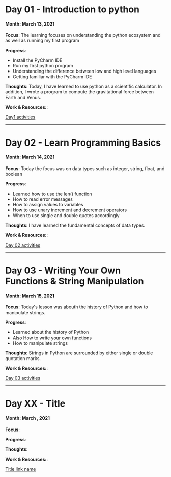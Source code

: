 # Day 01 - Introduction to python

#### Month: March 13, 2021

**Focus**: The learning focuses on understanding the python ecosystem and as well as running my first program

**Progress**:
- Install the PyCharm IDE
- Run my first python program
- Understanding the difference between low and high level languages
- Getting familiar with the PyCharm IDE

**Thoughts**: Today, I have learned to use python as a scientific calculator.
In addition, I wrote a program to compute the gravitational force between Earth and Venus.

**Work & Resources:**:

[Day1 activities](https://github.com/jsanon01/100-days-of-python/blob/main/resources/day1/)

---

# Day 02 - Learn Programming Basics

#### Month: March 14, 2021

**Focus**: Today the focus was on data types such as integer, string, float, and boolean

**Progress**:
- Learned how to use the len() function
- How to read error messages
- How to assign values to variables
- How to use unary increment and decrement operators
- When to use single and double quotes accordingly

**Thoughts**:  I have learned the fundamental concepts of data types. 



**Work & Resources:**:

[Day 02 activities](https://github.com/jsanon01/100-days-of-python/blob/main/resources/day2)

---

# Day 03 - Writing Your Own Functions & String Manipulation

#### Month: March 15, 2021

**Focus**: Today's lesson was abouth the history of Python and how to manipulate strings.

**Progress**:
- Learned about the history of Python
- Also How to write your own functions
- How to manipulate strings



**Thoughts**: Strings in Python are surrounded by either single or double quotation marks.



**Work & Resources:**:

[Day 03 activities](https://github.com/jsanon01/100-days-of-python/blob/main/resources/day3)

----

# Day XX - Title

#### Month: March , 2021

**Focus**: 

**Progress**:


**Thoughts**: 

**Work & Resources:**:

[Title link name](https://github.com/jsanon01/100-days-of-python/blob/main/resources/day1/program.py)